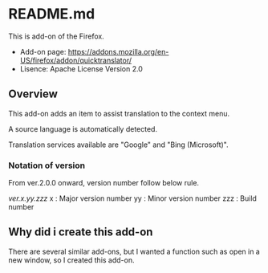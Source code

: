 # README.md
This is add-on of the Firefox.<br>
* Add-on page: https://addons.mozilla.org/en-US/firefox/addon/quicktranslator/
* Lisence:     Apache License Version 2.0

## Overview
This add-on adds an item to assist translation to the context menu.

A source language is automatically detected.

Translation services available are "Google" and "Bing (Microsoft)".

### Notation of version
From ver.2.0.0 onward, version number follow below rule.

*ver.x.yy.zzz*
x   : Major version number
yy  : Minor version number
zzz : Build number

## Why did i create this add-on
There are several similar add-ons, but I wanted a function such as open in a new window, so I created this add-on.

